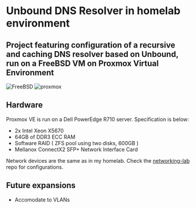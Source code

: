 # Unbound DNS Resolver in homelab environment

## Project featuring configuration of a recursive and caching DNS resolver based on Unbound, run on a FreeBSD VM on Proxmox Virtual Environment

![FreeBSD](https://img.shields.io/badge/FreeBSD-%23AB2B28?style=for-the-badge&logo=freebsd&logoColor=white&logoSize=auto)
![proxmox](https://img.shields.io/badge/proxmox-%23E57000?style=for-the-badge&logo=proxmox&logoColor=white&logoSize=auto)

## Hardware
  Proxmox VE is run on a Dell PowerEdge R710 server. Specification is below:  
  - 2x Intel Xeon X5670
  - 64GB of DDR3 ECC RAM
  - Software RAID ( ZFS pool using two disks, 600GB )
  - Mellanox ConnectX2 SFP+ Network Interface Card  

Network devices are the same as in my homelab. Check the [networking-lab](https://github.com/andreansx/networking-lab) repo for configurations.


## Future expansions

- Accomodate to VLANs

